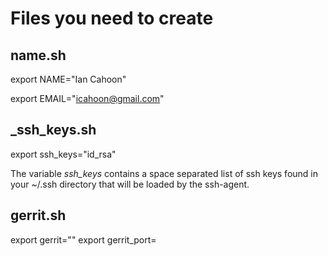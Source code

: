 # Files you need to create

## name.sh

export NAME="Ian Cahoon"

export EMAIL="icahoon@gmail.com"


## \_ssh\_keys.sh

export ssh\_keys="id\_rsa"

The variable *ssh\_keys* contains a space separated list of ssh keys found in your ~/.ssh directory that will
be loaded by the ssh-agent.

## gerrit.sh

export gerrit="<hostname of your gerrit server>"
export gerrit_port=<port used by gerrit server>

